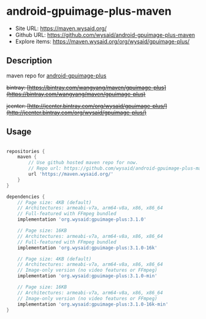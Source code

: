 # android-gpuimage-plus-maven #

- Site URL: <https://maven.wysaid.org/>
- Github URL: <https://github.com/wysaid/android-gpuimage-plus-maven>
- Explore items: <https://maven.wysaid.org/org/wysaid/gpuimage-plus/>

## Description ##

maven repo for [android-gpuimage-plus](https://github.com/wysaid/android-gpuimage-plus)

~~bintray: [https://bintray.com/wangyang/maven/gpuimage-plus](https://bintray.com/wangyang/maven/gpuimage-plus)~~

~~jcenter: [http://jcenter.bintray.com/org/wysaid/gpuimage-plus/](http://jcenter.bintray.com/org/wysaid/gpuimage-plus/)~~

## Usage ##

```gradle

repositories {
    maven {
        // Use github hosted maven repo for now.
        // Repo url: https://github.com/wysaid/android-gpuimage-plus-maven
        url 'https://maven.wysaid.org/'
    }
}

dependencies {
    // Page size: 4KB (default)
    // Architectures: armeabi-v7a, arm64-v8a, x86, x86_64
    // Full-featured with FFmpeg bundled
    implementation 'org.wysaid:gpuimage-plus:3.1.0'

    // Page size: 16KB
    // Architectures: armeabi-v7a, arm64-v8a, x86, x86_64
    // Full-featured with FFmpeg bundled
    implementation 'org.wysaid:gpuimage-plus:3.1.0-16k'

    // Page size: 4KB (default)
    // Architectures: armeabi-v7a, arm64-v8a, x86, x86_64
    // Image-only version (no video features or FFmpeg)
    implementation 'org.wysaid:gpuimage-plus:3.1.0-min'

    // Page size: 16KB
    // Architectures: armeabi-v7a, arm64-v8a, x86, x86_64
    // Image-only version (no video features or FFmpeg)
    implementation 'org.wysaid:gpuimage-plus:3.1.0-16k-min'
}

```
